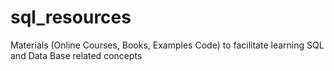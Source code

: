 # sql_resources
Materials (Online Courses, Books, Examples Code) to facilitate learning SQL and Data Base related concepts
